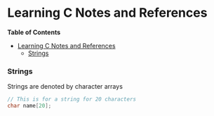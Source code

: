 # Learning C Notes and References 


**Table of Contents** 
- [Learning C Notes and References](#learning-c-notes-and-references)
    - [Strings](#strings)


### Strings
Strings are denoted by character arrays
````c
// This is for a string for 20 characters
char name[20];
````